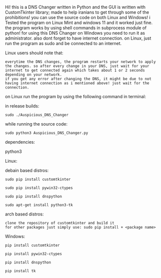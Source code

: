 Hi! this is a DNS Changer written in Python and the GUI is written with CustomTkinter library; made to help iranians to get through some of the prohibitions!
you can use the source code on both Linux and Windows!
i Tested the program on Linux Mint and windows 11 and it worked just fine.
the program works by using shell commands in subprocess module of python!
for using this DNS Changer on Windows you need to run it as administrator. also dont forget to have internet connection.
on Linux, just run the program as sudo and be connected to an internet.

Linux users should note that:

    everytime the DNS changes, the program restarts your network to apply the changes. so after every change in your DNS, just wait for your internet to get connected again which takes about 1 or 2 seconds depending on your network.
    if you get any error after changing the DNS, it might be due to not having internet connection as i mentioned above! just wait for the connection.
  
on Linux run the program by using the following command in terminal:

in release builds:

    sudo ./Auspicious_DNS_Changer 

while running the source code:

    sudo python3 Auspicious_DNS_Changer.py

dependencies:

  python3
  
  Linux:
  
  debain based distros:
  
    sudo pip install customtkinter
  
    sudo pip install pywin32-ctypes
  
    sudo pip install dnspython
  
    sudo apt-get install python3-tk
    
  arch based distros:
  
    clone the repository of customtkinter and build it
    for other packages just simply use: sudo pip install + <package name>

  Windows:

    pip install customtkinter
  
    pip install pywin32-ctypes
  
    pip install dnspython
  
    pip install tk
